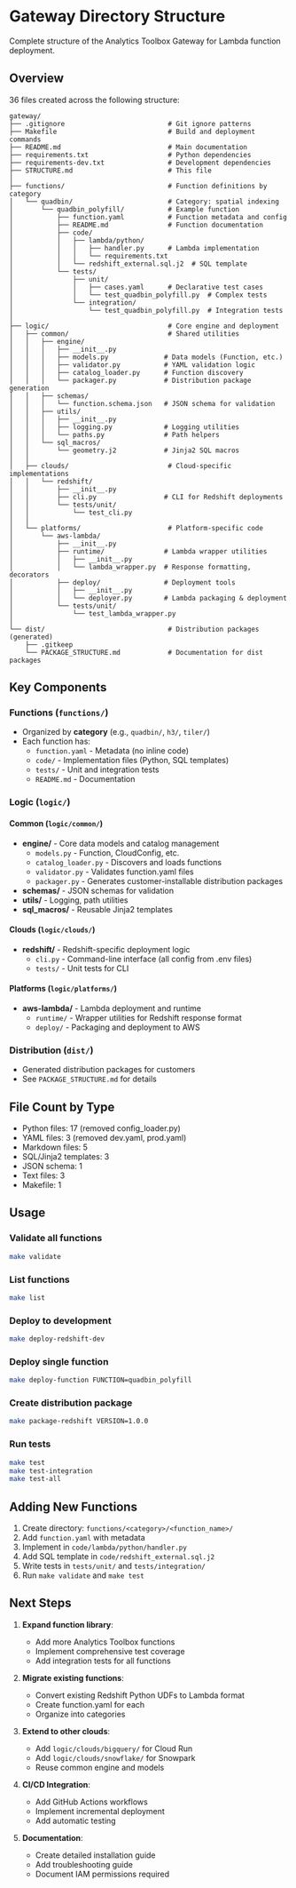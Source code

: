 # Gateway Directory Structure

Complete structure of the Analytics Toolbox Gateway for Lambda function deployment.

## Overview

36 files created across the following structure:

```
gateway/
├── .gitignore                          # Git ignore patterns
├── Makefile                            # Build and deployment commands
├── README.md                           # Main documentation
├── requirements.txt                    # Python dependencies
├── requirements-dev.txt                # Development dependencies
├── STRUCTURE.md                        # This file
│
├── functions/                          # Function definitions by category
│   └── quadbin/                        # Category: spatial indexing
│       └── quadbin_polyfill/           # Example function
│           ├── function.yaml           # Function metadata and config
│           ├── README.md               # Function documentation
│           ├── code/
│           │   ├── lambda/python/
│           │   │   ├── handler.py      # Lambda implementation
│           │   │   └── requirements.txt
│           │   └── redshift_external.sql.j2  # SQL template
│           └── tests/
│               ├── unit/
│               │   ├── cases.yaml      # Declarative test cases
│               │   └── test_quadbin_polyfill.py  # Complex tests
│               └── integration/
│                   └── test_quadbin_polyfill.py  # Integration tests
│
├── logic/                              # Core engine and deployment
│   ├── common/                         # Shared utilities
│   │   ├── engine/
│   │   │   ├── __init__.py
│   │   │   ├── models.py              # Data models (Function, etc.)
│   │   │   ├── validator.py           # YAML validation logic
│   │   │   ├── catalog_loader.py      # Function discovery
│   │   │   └── packager.py            # Distribution package generation
│   │   ├── schemas/
│   │   │   └── function.schema.json   # JSON schema for validation
│   │   ├── utils/
│   │   │   ├── __init__.py
│   │   │   ├── logging.py             # Logging utilities
│   │   │   └── paths.py               # Path helpers
│   │   └── sql_macros/
│   │       └── geometry.j2            # Jinja2 SQL macros
│   │
│   ├── clouds/                         # Cloud-specific implementations
│   │   └── redshift/
│   │       ├── __init__.py
│   │       ├── cli.py                 # CLI for Redshift deployments
│   │       └── tests/unit/
│   │           └── test_cli.py
│   │
│   └── platforms/                      # Platform-specific code
│       └── aws-lambda/
│           ├── __init__.py
│           ├── runtime/               # Lambda wrapper utilities
│           │   ├── __init__.py
│           │   └── lambda_wrapper.py  # Response formatting, decorators
│           ├── deploy/                # Deployment tools
│           │   ├── __init__.py
│           │   └── deployer.py        # Lambda packaging & deployment
│           └── tests/unit/
│               └── test_lambda_wrapper.py
│
└── dist/                               # Distribution packages (generated)
    ├── .gitkeep
    └── PACKAGE_STRUCTURE.md            # Documentation for dist packages
```

## Key Components

### Functions (`functions/`)
- Organized by **category** (e.g., `quadbin/`, `h3/`, `tiler/`)
- Each function has:
  - `function.yaml` - Metadata (no inline code)
  - `code/` - Implementation files (Python, SQL templates)
  - `tests/` - Unit and integration tests
  - `README.md` - Documentation

### Logic (`logic/`)

#### Common (`logic/common/`)
- **engine/** - Core data models and catalog management
  - `models.py` - Function, CloudConfig, etc.
  - `catalog_loader.py` - Discovers and loads functions
  - `validator.py` - Validates function.yaml files
  - `packager.py` - Generates customer-installable distribution packages
- **schemas/** - JSON schemas for validation
- **utils/** - Logging, path utilities
- **sql_macros/** - Reusable Jinja2 templates

#### Clouds (`logic/clouds/`)
- **redshift/** - Redshift-specific deployment logic
  - `cli.py` - Command-line interface (all config from .env files)
  - `tests/` - Unit tests for CLI

#### Platforms (`logic/platforms/`)
- **aws-lambda/** - Lambda deployment and runtime
  - `runtime/` - Wrapper utilities for Redshift response format
  - `deploy/` - Packaging and deployment to AWS

### Distribution (`dist/`)
- Generated distribution packages for customers
- See `PACKAGE_STRUCTURE.md` for details

## File Count by Type

- Python files: 17 (removed config_loader.py)
- YAML files: 3 (removed dev.yaml, prod.yaml)
- Markdown files: 5
- SQL/Jinja2 templates: 3
- JSON schema: 1
- Text files: 3
- Makefile: 1

## Usage

### Validate all functions
```bash
make validate
```

### List functions
```bash
make list
```

### Deploy to development
```bash
make deploy-redshift-dev
```

### Deploy single function
```bash
make deploy-function FUNCTION=quadbin_polyfill
```

### Create distribution package
```bash
make package-redshift VERSION=1.0.0
```

### Run tests
```bash
make test
make test-integration
make test-all
```

## Adding New Functions

1. Create directory: `functions/<category>/<function_name>/`
2. Add `function.yaml` with metadata
3. Implement in `code/lambda/python/handler.py`
4. Add SQL template in `code/redshift_external.sql.j2`
5. Write tests in `tests/unit/` and `tests/integration/`
6. Run `make validate` and `make test`

## Next Steps

1. **Expand function library**:
   - Add more Analytics Toolbox functions
   - Implement comprehensive test coverage
   - Add integration tests for all functions

2. **Migrate existing functions**:
   - Convert existing Redshift Python UDFs to Lambda format
   - Create function.yaml for each
   - Organize into categories

3. **Extend to other clouds**:
   - Add `logic/clouds/bigquery/` for Cloud Run
   - Add `logic/clouds/snowflake/` for Snowpark
   - Reuse common engine and models

4. **CI/CD Integration**:
   - Add GitHub Actions workflows
   - Implement incremental deployment
   - Add automatic testing

5. **Documentation**:
   - Create detailed installation guide
   - Add troubleshooting guide
   - Document IAM permissions required
